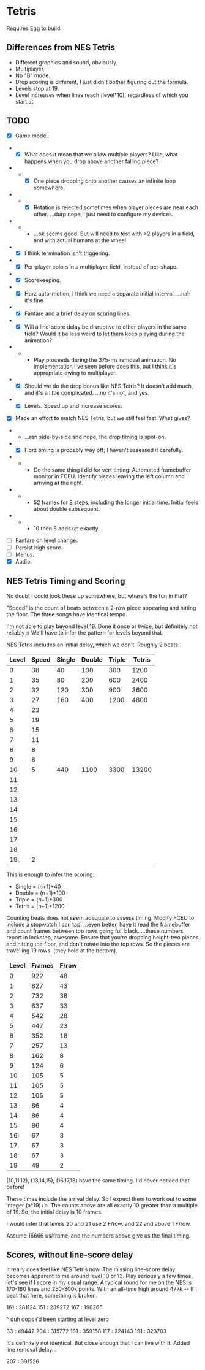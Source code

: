 # Tetris

Requires [Egg](https://github.com/aksommerville/egg) to build.

## Differences from NES Tetris

- Different graphics and sound, obviously.
- Multiplayer.
- No "B" mode.
- Drop scoring is different, I just didn't bother figuring out the formula.
- Levels stop at 19.
- Level increases when lines reach (level*10), regardless of which you start at.

## TODO

- [x] Game model.
- - [x] What does it mean that we allow multiple players? Like, what happens when you drop above another falling piece?
- - - [x] One piece dropping onto another causes an infinite loop somewhere.
- - - [x] Rotation is rejected sometimes when player pieces are near each other. ...durp nope, i just need to configure my devices.
- - - ...ok seems good. But will need to test with >2 players in a field, and with actual humans at the wheel.
- - [x] I think termination isn't triggering.
- - [x] Per-player colors in a multiplayer field, instead of per-shape.
- - [x] Scorekeeping.
- - [x] Horz auto-motion, I think we need a separate initial interval. ...nah it's fine
- - [x] Fanfare and a brief delay on scoring lines.
- - [x] Will a line-score delay be disruptive to other players in the same field? Would it be less weird to let them keep playing during the animation?
- - - Play proceeds during the 375-ms removal animation. No implementation I've seen before does this, but I think it's appropriate owing to multiplayer.
- - [x] Should we do the drop bonus like NES Tetris? It doesn't add much, and it's a little complicated. ...no it's not, and yes.
- - [x] Levels. Speed up and increase scores.
- [x] Made an effort to match NES Tetris, but we still feel fast. What gives?
- - ...ran side-by-side and nope, the drop timing is spot-on.
- - [x] Horz timing is probably way off; I haven't assessed it carefully.
- - - Do the same thing I did for vert timing: Automated framebuffer monitor in FCEU. Identify pieces leaving the left column and arriving at the right.
- - - 52 frames for 8 steps, including the longer initial time. Initial feels about double subsequent.
- - - 10 then 6 adds up exactly.
- [ ] Fanfare on level change.
- [ ] Persist high score.
- [ ] Menus.
- [x] Audio.

## NES Tetris Timing and Scoring

No doubt I could look these up somewhere, but where's the fun in that?

"Speed" is the count of beats between a 2-row piece appearing and hitting the floor.
The three songs have identical tempo.

I'm not able to play beyond level 19. Done it once or twice, but definitely not reliably :(
We'll have to infer the pattern for levels beyond that.

NES Tetris includes an initial delay, which we don't. Roughly 2 beats.

| Level | Speed | Single | Double | Triple | Tetris |
|-------|-------|--------|--------|--------|--------|
|     0 | 38    |     40 |    100 |    300 |   1200 |
|     1 | 35    |     80 |    200 |    600 |   2400 |
|     2 | 32    |    120 |    300 |    900 |   3600 |
|     3 | 27    |    160 |    400 |   1200 |   4800 |
|     4 | 23    |
|     5 | 19    |
|     6 | 15    |
|     7 | 11    |
|     8 |  8    |
|     9 |  6    |
|    10 |  5    |    440 |   1100 |   3300 |  13200 |
|    11 | 
|    12 | 
|    13 | 
|    14 | 
|    15 | 
|    16 | 
|    17 | 
|    18 | 
|    19 |  2    |

This is enough to infer the scoring:
- Single = (n+1)*40
- Double = (n+1)*100
- Triple = (n+1)*300
- Tetris = (n+1)*1200

Counting beats does not seem adequate to assess timing.
Modify FCEU to include a stopwatch I can tap.
...even better, have it read the framebuffer and count frames between top rows going full black.
...these numbers report in lockstep, awesome.
Ensure that you're dropping height-two pieces and hitting the floor, and don't rotate into the top rows.
So the pieces are travelling 19 rows. (they hold at the bottom).

| Level | Frames | F/row |
|-------|--------|-------|
|     0 | 922    |    48 |
|     1 | 827    |    43 |
|     2 | 732    |    38 |
|     3 | 637    |    33 |
|     4 | 542    |    28 |
|     5 | 447    |    23 |
|     6 | 352    |    18 |
|     7 | 257    |    13 |
|     8 | 162    |     8 |
|     9 | 124    |     6 |
|    10 | 105    |     5 |
|    11 | 105    |     5 |
|    12 | 105    |     5 |
|    13 |  86    |     4 |
|    14 |  86    |     4 |
|    15 |  86    |     4 |
|    16 |  67    |     3 |
|    17 |  67    |     3 |
|    18 |  67    |     3 |
|    19 |  48    |     2 |

(10,11,12), (13,14,15), (16,17,18) have the same timing. I'd never noticed that before!

These times include the arrival delay.
So I expect them to work out to some integer (a*19)+b.
The counts above are all exactly 10 greater than a multiple of 19.
So, the initial delay is 10 frames.

I would infer that levels 20 and 21 use 2 F/row, and 22 and above 1 F/row.

Assume 16666 us/frame, and the numbers above give us the final timing.

## Scores, without line-score delay

It really does feel like NES Tetris now.
The missing line-score delay becomes apparent to me around level 10 or 13.
Play seriously a few times, let's see if I score in my usual range.
A typical round for me on the NES is 170-180 lines and 250-300k points.
With an all-time high around 477k -- If I beat that here, something is broken.

161 : 281124
151 : 239272
167 : 196265

^ duh oops i'd been starting at level zero

 33 :  49442
204 : 315772
161 : 359158
117 : 224143
191 : 323703

It's definitely not identical. But close enough that I can live with it.
Added line removal delay...

207 : 391526

